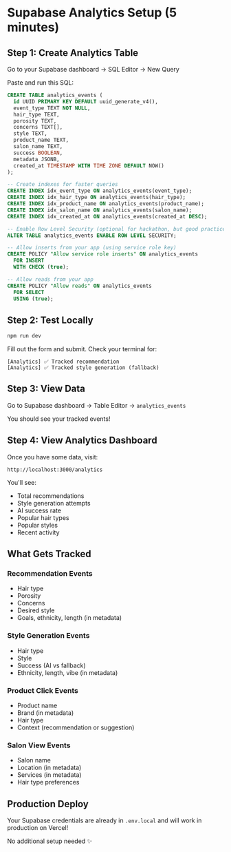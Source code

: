 # Supabase Analytics Setup (5 minutes)

## Step 1: Create Analytics Table

Go to your Supabase dashboard → SQL Editor → New Query

Paste and run this SQL:

```sql
CREATE TABLE analytics_events (
  id UUID PRIMARY KEY DEFAULT uuid_generate_v4(),
  event_type TEXT NOT NULL,
  hair_type TEXT,
  porosity TEXT,
  concerns TEXT[],
  style TEXT,
  product_name TEXT,
  salon_name TEXT,
  success BOOLEAN,
  metadata JSONB,
  created_at TIMESTAMP WITH TIME ZONE DEFAULT NOW()
);

-- Create indexes for faster queries
CREATE INDEX idx_event_type ON analytics_events(event_type);
CREATE INDEX idx_hair_type ON analytics_events(hair_type);
CREATE INDEX idx_product_name ON analytics_events(product_name);
CREATE INDEX idx_salon_name ON analytics_events(salon_name);
CREATE INDEX idx_created_at ON analytics_events(created_at DESC);

-- Enable Row Level Security (optional for hackathon, but good practice)
ALTER TABLE analytics_events ENABLE ROW LEVEL SECURITY;

-- Allow inserts from your app (using service role key)
CREATE POLICY "Allow service role inserts" ON analytics_events
  FOR INSERT
  WITH CHECK (true);

-- Allow reads from your app
CREATE POLICY "Allow reads" ON analytics_events
  FOR SELECT
  USING (true);
```

## Step 2: Test Locally

```bash
npm run dev
```

Fill out the form and submit. Check your terminal for:

```
[Analytics] ✅ Tracked recommendation
[Analytics] ✅ Tracked style generation (fallback)
```

## Step 3: View Data

Go to Supabase dashboard → Table Editor → `analytics_events`

You should see your tracked events!

## Step 4: View Analytics Dashboard

Once you have some data, visit:

```
http://localhost:3000/analytics
```

You'll see:

- Total recommendations
- Style generation attempts
- AI success rate
- Popular hair types
- Popular styles
- Recent activity

## What Gets Tracked

### Recommendation Events

- Hair type
- Porosity
- Concerns
- Desired style
- Goals, ethnicity, length (in metadata)

### Style Generation Events

- Hair type
- Style
- Success (AI vs fallback)
- Ethnicity, length, vibe (in metadata)

### Product Click Events

- Product name
- Brand (in metadata)
- Hair type
- Context (recommendation or suggestion)

### Salon View Events

- Salon name
- Location (in metadata)
- Services (in metadata)
- Hair type preferences

## Production Deploy

Your Supabase credentials are already in `.env.local` and will work in production on Vercel!

No additional setup needed ✨
